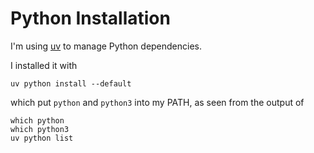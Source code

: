 # Python Installation

I'm using [uv](https://docs.astral.sh/uv/guides/install-python/#installing-a-specific-version) to manage Python dependencies.

I installed it with

```
uv python install --default
```

which put `python` and `python3` into my PATH, as seen from the output of

```
which python
which python3
uv python list
```
